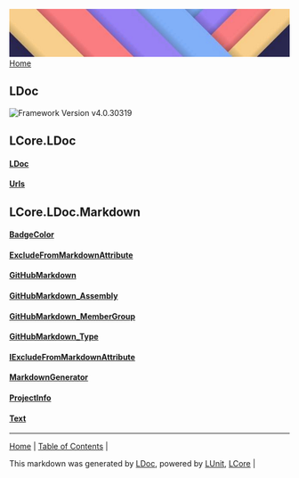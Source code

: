 ![](Content/LDoc-banner-small.png "")
[Home](../README.md)
## LDoc
![Framework Version v4.0.30319](http://b.repl.ca/v1/Framework-Version%20v4.0.30319-blue.png "")

LCore.LDoc
------
#### [LDoc](docs/LDoc.md)
#### [Urls](docs/Urls.md)
LCore.LDoc.Markdown
------
#### [BadgeColor](docs/BadgeColor.md)
#### [ExcludeFromMarkdownAttribute](docs/ExcludeFromMarkdownAttribute.md)
#### [GitHubMarkdown](docs/GitHubMarkdown.md)
#### [GitHubMarkdown_Assembly](docs/GitHubMarkdown_Assembly.md)
#### [GitHubMarkdown_MemberGroup](docs/GitHubMarkdown_MemberGroup.md)
#### [GitHubMarkdown_Type](docs/GitHubMarkdown_Type.md)
#### [IExcludeFromMarkdownAttribute](docs/IExcludeFromMarkdownAttribute.md)
#### [MarkdownGenerator](docs/MarkdownGenerator.md)
#### [ProjectInfo](docs/ProjectInfo.md)
#### [Text](docs/Text.md)


---

[Home](../README.md) | [Table of Contents](../TableOfContents.md) | 


This markdown was generated by [LDoc](https://github.com/CodeSingularity/LDoc), powered by [LUnit](https://github.com/CodeSingularity/LUnit), [LCore](https://github.com/CodeSingularity/LCore) | 

